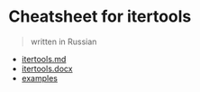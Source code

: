 # Cheatsheet for itertools

> written in Russian

- [itertools.md](itertools.md)
- [itertools.docx](itertools.docx)
- [examples](examples)

